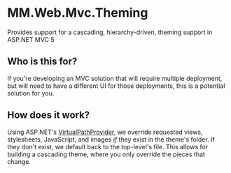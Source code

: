 # MM.Web.Mvc.Theming

Provides support for a cascading, hierarchy-driven, theming support in ASP.NET MVC 5

## Who is this for?

If you're developing an MVC solution that will require multiple deployment, but will need to have a different UI for those deployments, this is a potential solution for you.

## How does it work?

Using ASP.NET's [VirtualPathProvider](http://msdn.microsoft.com/en-us/library/system.web.hosting.virtualpathprovider(v=vs.110).aspx), we override requested views, stylesheets, JavaScript, and images _if_ they exist in the theme's folder. If they don't exist, we default back to the top-level's file. This allows for building a cascading theme, where you only override the pieces that change.
